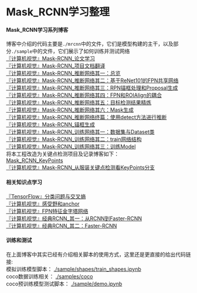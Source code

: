 # Mask_RCNN学习整理

#### Mask_RCNN学习系列博客
博客中介绍的代码主要是`./mrcnn`中的文件，它们是模型构建的主干，以及部分`./sample`中的文件，它们展示了如何训练并测试网络<br>
[『计算机视觉』Mask-RCNN_论文学习](https://www.cnblogs.com/hellcat/p/9749538.html)<br>
[『计算机视觉』Mask-RCNN_项目文档翻译](https://www.cnblogs.com/hellcat/p/9759328.html)<br>
[『计算机视觉』Mask-RCNN_推断网络其一：总览](https://www.cnblogs.com/hellcat/p/9789879.html)<br>
[『计算机视觉』Mask-RCNN_推断网络其二：基于ReNet101的FPN共享网络](https://www.cnblogs.com/hellcat/p/9802349.html)<br>
[『计算机视觉』Mask-RCNN_推断网络其三：RPN锚框处理和Proposal生成](https://www.cnblogs.com/hellcat/p/9811301.html)<br>
[『计算机视觉』Mask-RCNN_推断网络其四：FPN和ROIAlign的耦合](https://www.cnblogs.com/hellcat/p/9814975.html)<br>
[『计算机视觉』Mask-RCNN_推断网络其五：目标检测结果精炼](https://www.cnblogs.com/hellcat/p/9821011.html)<br>
[『计算机视觉』Mask-RCNN_推断网络其六：Mask生成](https://www.cnblogs.com/hellcat/p/9837595.html)<br>
[『计算机视觉』Mask-RCNN_推断网络终篇：使用detect方法进行推断](https://www.cnblogs.com/hellcat/p/9848096.html)<br>
[『计算机视觉』Mask-RCNN_锚框生成](https://www.cnblogs.com/hellcat/p/9854736.html)<br>
[『计算机视觉』Mask-RCNN_训练网络其一：数据集与Dataset类](https://www.cnblogs.com/hellcat/p/9881322.html)<br>
[『计算机视觉』Mask-RCNN_训练网络其二：train网络结构](https://www.cnblogs.com/hellcat/p/9907837.html)<br>
[『计算机视觉』Mask-RCNN_训练网络其三：训练Model](https://www.cnblogs.com/hellcat/p/9987442.html)<br>
将本工程改造为关键点检测项目及记录博客如下：<br>
 [Mask_RCNN_KeyPoints](https://github.com/Hellcatzm/Mask_RCNN_KeyPoints)<br>
[『计算机视觉』Mask-RCNN_从服装关键点检测看KeyPoints分支](https://www.cnblogs.com/hellcat/p/10105465.html)<br>

#### 相关知识点学习
[『TensorFlow』分类问题与交叉熵](https://www.cnblogs.com/hellcat/p/8568005.html)<br>
[『计算机视觉』感受野和anchor](https://www.cnblogs.com/hellcat/p/9946340.html)<br>
[『计算机视觉』FPN特征金字塔网络](https://www.cnblogs.com/hellcat/p/9741213.html)<br>
[『计算机视觉』经典RCNN_其一：从RCNN到Faster-RCNN](https://www.cnblogs.com/hellcat/p/9629942.html)<br>
[『计算机视觉』经典RCNN_其二：Faster-RCNN](https://www.cnblogs.com/hellcat/p/9678467.html)<br>

#### 训练和测试
在上面博客中其实已经有介绍相关脚本的使用方式，这里还是更直接的给出代码链接:<br>
模拟训练模型脚本：      [./sample/shapes/train_shapes.ipynb](https://github.com/Hellcatzm/Mask_RCNN/blob/master/samples/shapes/train_shapes.ipynb)<br>
coco数据训练相关：      [./samples/coco](https://github.com/Hellcatzm/Mask_RCNN/tree/master/samples/coco)<br>
coco预训练模型测试脚本： [./sample/demo.ipynb](https://github.com/Hellcatzm/Mask_RCNN/blob/master/samples/demo.ipynb)<br>
